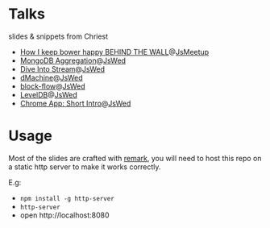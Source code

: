 Talks
=======

slides & snippets from Chriest

- [How I keep bower happy BEHIND THE WALL](JsMeetup_1209/)@[JsMeetup]
- [MongoDB Aggregation](AggInMongo/)@[JsWed]
- [Dive Into Stream](https://github.com/jswed/dive-into-stream)@[JsWed]
- [dMachine](https://github.com/jswed/dMachine)@[JsWed]
- [block-flow](https://github.com/jcppman/block-flow)@[JsWed]
- [LevelDB](https://github.com/jswed/level-daw)@[JsWed]
- [Chrome App: Short Intro](https://github.com/jswed/chrome-app)@[JsWed]


[JsWed]: http://www.meetup.com/efjsday/
[JsMeetup]: http://www.meetup.com/Shanghai-JavaScript-Meetup/

Usage
=====

Most of the slides are crafted with [remark](https://github.com/gnab/remark),
you will need to host this repo on a static http server to make it works correctly.

E.g:

- `npm install -g http-server`
- `http-server`
- open http://localhost:8080

